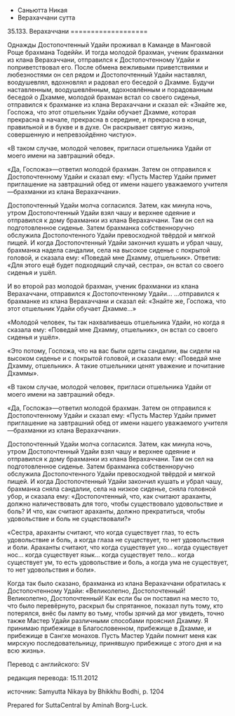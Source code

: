 









* Саньютта Никая
* Верахаччани сутта


35\.133\. Верахаччани
\=\=\=\=\=\=\=\=\=\=\=\=\=\=\=\=\=\=\=



Однажды Достопочтенный Удайи проживал в Каманде в Манговой Роще брахмана Тодеййи\. И тогда молодой брахман, ученик брахманки из клана Верахаччани, отправился к Достопочтенному Удайи и поприветствовал его\. После обмена вежливыми приветствиями и любезностями он сел рядом и Достопочтенный Удайи наставлял, воодушевлял, вдохновлял и радовал его беседой о Дхамме\. Будучи наставленным, воодушевлённым, вдохновлённым и порадованным беседой о Дхамме, молодой брахман встал со своего сиденья, отправился к брахманке из клана Верахаччани и сказал ей: «Знайте же, Госпожа, что этот отшельник Удайи обучает Дхамме, которая прекрасна в начале, прекрасна в середине, и прекрасна в конце, правильной и в букве и в духе\. Он раскрывает святую жизнь, совершенную и непревзойдённо чистую»\.


«В таком случае, молодой человек, пригласи отшельника Удайи от моего имени на завтрашний обед»\.


«Да, Госпожа»—ответил молодой брахман\. Затем он отправился к Достопочтенному Удайи и сказал ему: «Пусть Мастер Удайи примет приглашение на завтрашний обед от имени нашего уважаемого учителя—брахманки из клана Верахаччани»\.


Достопочтенный Удайи молча согласился\. Затем, как минула ночь, утром Достопочтенный Удайи взял чашу и верхнее одеяние и отправился к дому брахманки из клана Верахаччани\. Там он сел на подготовленное сиденье\. Затем брахманка собственноручно обслужила Достопочтенного Удайи превосходной твёрдой и мягкой пищей\. И когда Достопочтенный Удайи закончил кушать и убрал чашу, брахманка надела сандалии, села на высокое сиденье с покрытой головой, и сказала ему: «Поведай мне Дхамму, отшельник»\. Ответив: «Для этого ещё будет подходящий случай, сестра», он встал со своего сиденья и ушёл\.


И во второй раз молодой брахман, ученик брахманки из клана Верахаччани, отправился к Достопочтенному Удайи… …отправился к брахманке из клана Верахаччани и сказал ей: «Знайте же, Госпожа, что этот отшельник Удайи обучает Дхамме…»


«Молодой человек, ты так нахваливаешь отшельника Удайи, но когда я сказала ему: «Поведай мне Дхамму, отшельник», он встал со своего сиденья и ушёл»\.


«Это потому, Госпожа, что на вас были одеты сандалии, вы сидели на высоком сиденье и с покрытой головой, и сказали ему: «Поведай мне Дхамму, отшельник»\. А такие отшельники ценят уважение и почитание Дхаммы»\.


«В таком случае, молодой человек, пригласи отшельника Удайи от моего имени на завтрашний обед»\.


«Да, Госпожа»—ответил молодой брахман\. Затем он отправился к Достопочтенному Удайи и сказал ему: «Пусть Мастер Удайи примет приглашение на завтрашний обед от имени нашего уважаемого учителя—брахманки из клана Верахаччани»\.


Достопочтенный Удайи молча согласился\. Затем, как минула ночь, утром Достопочтенный Удайи взял чашу и верхнее одеяние и отправился к дому брахманки из клана Верахаччани\. Там он сел на подготовленное сиденье\. Затем брахманка собственноручно обслужила Достопочтенного Удайи превосходной твёрдой и мягкой пищей\. И когда Достопочтенный Удайи закончил кушать и убрал чашу, брахманка сняла сандалии, села на низкое сиденье, сняла головной убор, и сказала ему: «Достопочтенный, что, как считают араханты, должно наличествовать для того, чтобы существовало удовольствие и боль? И что, как считают араханты, должно прекратиться, чтобы удовольствие и боль не существовали?»


«Сестра, араханты считают, что когда существует глаз, то есть удовольствие и боль, а когда глаза не существует, то нет удовольствия и боли\. Араханты считают, что когда существует ухо… когда существует нос… когда существует язык… когда существует тело… когда существует ум, то есть удовольствие и боль, а когда ума не существует, то нет удовольствия и боли»\.


Когда так было сказано, брахманка из клана Верахаччани обратилась к Достопочтенному Удайи: «Великолепно, Достопочтенный\! Великолепно, Достопочтенный\! Как если бы он поставил на место то, что было перевёрнуто, раскрыл бы спрятанное, показал путь тому, кто потерялся, внёс бы лампу во тьму, чтобы зрячий да мог увидеть, точно также Мастер Удайи различными способами прояснил Дхамму\. Я принимаю прибежище в Благословенном, прибежище в Дхамме, и прибежище в Сангхе монахов\. Пусть Мастер Удайи помнит меня как мирскую последовательницу, принявшую прибежище с этого дня и на всю жизнь»\.



Перевод с английского: SV


редакция перевода: 15\.11\.2012


источник: Samyutta Nikaya by Bhikkhu Bodhi, p\. 1204


Prepared for SuttaCentral by Aminah Borg\-Luck\.






